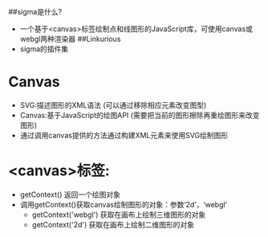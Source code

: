 ##sigma是什么?
 * 一个基于&lt;canvas>标签绘制点和线图形的JavaScript库，可使用canvas或webgl两种渲染器
##Linkurious
 * sigma的插件集

# Canvas
 * SVG:描述图形的XML语法            (可以通过移除相应元素改变图型)
 * Canvas:基于JavaScript的绘图API   (需要把当前的图形擦除再重绘图形来改变图形)
 * 通过调用canvas提供的方法通过构建XML元素来使用SVG绘制图形

# &lt;canvas>标签:
  * getContext()  返回一个绘图对象
  * 调用getContext()获取canvas绘制图形的对象：参数‘2d’，‘webgl’
    * getContext('webgl') 获取在画布上绘制三维图形的对象
    * getContext('2d') 获取在画布上绘制二维图形的对象


